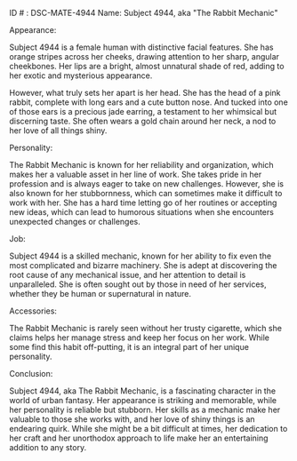 ID # : DSC-MATE-4944
Name: Subject 4944, aka "The Rabbit Mechanic"

Appearance:

Subject 4944 is a female human with distinctive facial features. She has orange stripes across her cheeks, drawing attention to her sharp, angular cheekbones. Her lips are a bright, almost unnatural shade of red, adding to her exotic and mysterious appearance.

However, what truly sets her apart is her head. She has the head of a pink rabbit, complete with long ears and a cute button nose. And tucked into one of those ears is a precious jade earring, a testament to her whimsical but discerning taste. She often wears a gold chain around her neck, a nod to her love of all things shiny.

Personality:

The Rabbit Mechanic is known for her reliability and organization, which makes her a valuable asset in her line of work. She takes pride in her profession and is always eager to take on new challenges. However, she is also known for her stubbornness, which can sometimes make it difficult to work with her. She has a hard time letting go of her routines or accepting new ideas, which can lead to humorous situations when she encounters unexpected changes or challenges.

Job:

Subject 4944 is a skilled mechanic, known for her ability to fix even the most complicated and bizarre machinery. She is adept at discovering the root cause of any mechanical issue, and her attention to detail is unparalleled. She is often sought out by those in need of her services, whether they be human or supernatural in nature.

Accessories:

The Rabbit Mechanic is rarely seen without her trusty cigarette, which she claims helps her manage stress and keep her focus on her work. While some find this habit off-putting, it is an integral part of her unique personality.

Conclusion:

Subject 4944, aka The Rabbit Mechanic, is a fascinating character in the world of urban fantasy. Her appearance is striking and memorable, while her personality is reliable but stubborn. Her skills as a mechanic make her valuable to those she works with, and her love of shiny things is an endearing quirk. While she might be a bit difficult at times, her dedication to her craft and her unorthodox approach to life make her an entertaining addition to any story.